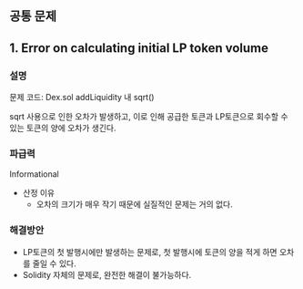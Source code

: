 ## 공통 문제

## 1. Error on calculating initial LP token volume

### 설명

문제 코드: Dex.sol addLiquidity 내 sqrt()

sqrt 사용으로 인한 오차가 발생하고, 이로 인해 공급한 토큰과 LP토큰으로 회수할 수 있는 토큰의 양에 오차가 생긴다.

### 파급력

Informational

-   산정 이유
    -   오차의 크기가 매우 작기 때문에 실질적인 문제는 거의 없다.

### 해결방안

-   LP토큰의 첫 발행시에만 발생하는 문제로, 첫 발행시에 토큰의 양을 적게 하면 오차를 줄일 수 있다.
-   Solidity 자체의 문제로, 완전한 해결이 불가능하다.

